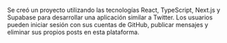Se creó un proyecto utilizando las tecnologías React, TypeScript, Next.js y Supabase para desarrollar una aplicación similar a Twitter. Los usuarios pueden iniciar sesión con sus cuentas de GitHub, publicar mensajes y eliminar sus propios posts en esta plataforma.